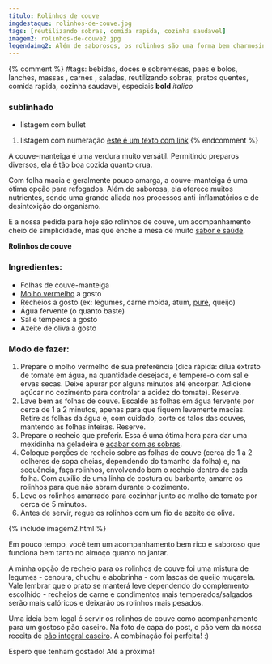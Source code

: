 ```yaml
---
titulo: Rolinhos de couve
imgdestaque: rolinhos-de-couve.jpg
tags: [reutilizando sobras, comida rapida, cozinha saudavel]
imagem2: rolinhos-de-couve2.jpg
legendaimg2: Além de saborosos, os rolinhos são uma forma bem charmosinha de servir a couve do dia a dia.
---
```

{% comment %}
#tags: bebidas, doces e sobremesas, paes e bolos, lanches, massas , carnes , saladas, reutilizando sobras, pratos quentes, comida rapida, cozinha saudavel, especiais
**bold**
*italico*
### sublinhado
* listagem com bullet
1. listagem com numeração
[este é um texto com link](https://www.enderecodolink.com)
{% endcomment %}

A couve-manteiga é uma verdura muito versátil. Permitindo preparos diversos, ela é tão boa cozida quanto crua. 

Com folha macia e geralmente pouco amarga, a couve-manteiga é uma ótima opção para refogados. Além de saborosa, ela oferece muitos nutrientes, sendo uma grande aliada nos processos anti-inflamatórios e de desintoxição do organismo. 

E a nossa pedida para hoje são rolinhos de couve, um acompanhamento cheio de simplicidade, mas que enche a mesa de muito [sabor e saúde](http://paneladepau.com.br/tags/cozinha-saudavel/).

**Rolinhos de couve**

### Ingredientes:

* Folhas de couve-manteiga
* [Molho vermelho](http://paneladepau.com.br/molho-vermelho-sem-tomate) a gosto 
* Recheios a gosto (ex: legumes, carne moída, atum, [purê](http://paneladepau.com.br/pure-de-batatas/), queijo) 
* Água fervente (o quanto baste)
* Sal e temperos a gosto
* Azeite de oliva a gosto

### Modo de fazer:

1. Prepare o molho vermelho de sua preferência (dica rápida: dilua extrato de tomate em água, na quantidade desejada, e tempere-o com sal e ervas secas. Deixe apurar por alguns minutos até encorpar. Adicione açúcar no cozimento para controlar a acidez do tomate). Reserve.
2. Lave bem as folhas de couve. Escalde as folhas em água fervente por cerca de 1 a 2 minutos, apenas para que fiquem levemente macias. Retire as folhas da água e, com cuidado, corte os talos das couves, mantendo as folhas inteiras. Reserve.
3. Prepare o recheio que preferir. Essa é uma ótima hora para dar uma mexidinha na geladeira e [acabar com as sobras](http://paneladepau.com.br/tags/reutilizando-sobras/). 
4. Coloque porções de recheio sobre as folhas de couve (cerca de 1 a 2 colheres de sopa cheias, dependendo do tamanho da folha) e, na sequência, faça rolinhos, envolvendo bem o recheio dentro de cada folha. Com auxílio de uma linha de costura ou barbante, amarre os rolinhos para que não abram durante o cozimento.
5. Leve os rolinhos amarrado para cozinhar junto ao molho de tomate por cerca de 5 minutos. 
6. Antes de servir, regue os rolinhos com um fio de azeite de oliva. 

{% include imagem2.html %}

Em pouco tempo, você tem um acompanhamento bem rico e saboroso que funciona bem tanto no almoço quanto no jantar. 

A minha opção de recheio para os rolinhos de couve foi uma mistura de legumes - cenoura, chuchu e abobrinha - com lascas de queijo muçarela. Vale lembrar que o prato se manterá leve dependendo do complemento escolhido - recheios de carne e condimentos mais temperados/salgados serão mais calóricos e deixarão os rolinhos mais pesados. 

Uma ideia bem legal é servir os rolinhos de couve como acompanhamento para um gostoso pão caseiro. Na foto de capa do post, o pão vem da nossa receita de [pão integral caseiro](http://paneladepau.com.br/pao-integral-caseiro). A combinação foi perfeita! :)

Espero que tenham gostado!
Até a próxima!

